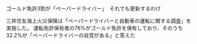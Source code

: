 ゴールド免許3割が「ペーパードライバー」　それでも更新するわけ

三井住友海上火災保険は「ペーパードライバーと自動車の運転に関する調査」を実施した。
運転免許保有者の76%がゴールド免許を保有しており、そのうち32.2%が「ペーパードライバーの自覚がある」と答えた
